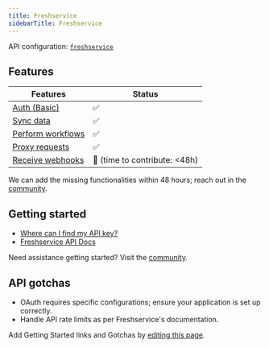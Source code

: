 ```yaml
---
title: Freshservice  
sidebarTitle: Freshservice  
---
```


API configuration: [`freshservice`](https://terapi.dev/providers.yaml)

## Features

| Features | Status |
| - | - |
| [Auth (Basic)](/integrate/guides/authorize-an-api) | ✅ |
| [Sync data](/integrate/guides/sync-data-from-an-api) | ✅ |
| [Perform workflows](/integrate/guides/perform-workflows-with-an-api) | ✅ |
| [Proxy requests](/integrate/guides/proxy-requests-to-an-api) | ✅ |
| [Receive webhooks](/integrate/guides/receive-webhooks-from-an-api) | 🚫 (time to contribute: &lt;48h) |

We can add the missing functionalities within 48 hours; reach out in the [community](#).

## Getting started

-   [Where can I find my API key?](https://api.freshservice.com/#authentication)
-   [Freshservice API Docs](https://api.freshservice.com/#intro)

Need assistance getting started? Visit the [community](#).

## API gotchas

- OAuth requires specific configurations; ensure your application is set up correctly.
- Handle API rate limits as per Freshservice's documentation.

Add Getting Started links and Gotchas by [editing this page](#).

